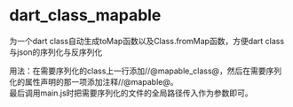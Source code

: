 # dart_class_mapable
为一个dart class自动生成toMap函数以及Class.fromMap函数，方便dart class与json的序列化与反序列化

用法：在需要序列化的class上一行添加//@mapable_class@，然后在需要序列化的属性声明的那一项添加注释//@mapable@。  
最后调用main.js时把需要序列化的文件的全局路径传入作为参数即可。
